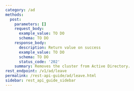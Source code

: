 ```yaml
---
category: /ad
methods:
  post:
    parameters: []
    request_body:
      example_value: TO DO
      schema: TO DO
    response_body:
      description: Return value on success
      example_value: TO DO
      schema: TO DO
      status_code: '202'
    summary: Removes the cluster from Active Directory.
rest_endpoint: /v1/ad/leave
permalink: /rest-api-guide/ad/leave.html
sidebar: rest_api_guide_sidebar
---
```

